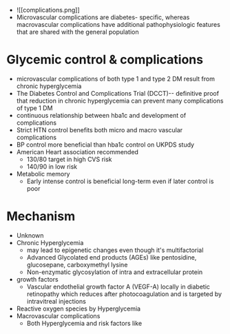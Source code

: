 - ![[complications.png]]
- Microvascular complications are diabetes- specific, whereas macrovascular complications have additional pathophysiologic features that are shared with the general population 
# Glycemic control & complications 
- microvascular complications of both type 1 and type 2 DM result from chronic hyperglycemia 
- The Diabetes Control and Complications Trial (DCCT)--  definitive proof that reduction in chronic hyperglycemia can prevent many complications of type 1 DM
- continuous relationship between hba1c and development of complications
- Strict HTN control benefits both micro and macro vascular complications 
- BP control more beneficial than hba1c control on UKPDS study 
- American Heart association recommended
	- 130/80 target in high CVS risk 
	- 140/90 in low risk 
- Metabolic memory
	- Early intense control is beneficial long-term even if later control is poor 
# Mechanism
- Unknown
- Chronic Hyperglycemia 
	- may lead to epigenetic changes even though it's multifactorial
	- Advanced Glycolated end products (AGEs) like pentosidine, glucosepane, carboxymethyl lysine 
	- Non-enzymatic glycosylation of intra and extracellular protein
- growth factors
	- Vascular endothelial growth factor A (VEGF-A) locally in diabetic retinopathy which reduces after photocoagulation and is targeted by intravitreal injections 
- Reactive oxygen species by Hyperglycemia
- Macrovascular complications
	- Both Hyperglycemia and risk factors like